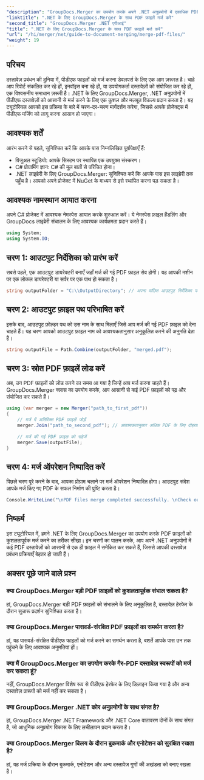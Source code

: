 ```yaml
---
"description": "GroupDocs.Merger का उपयोग करके अपने .NET अनुप्रयोगों में एकाधिक PDF फ़ाइलों को सहजता से मर्ज करने का तरीका जानें। यह व्यापक ट्यूटोरियल PDF फ़ाइलों को संयोजित करने का एक स्पष्ट, चरण-दर-चरण तरीका प्रदान करता है।"
"linktitle": ".NET के लिए GroupDocs.Merger के साथ PDF फ़ाइलें मर्ज करें"
"second_title": "GroupDocs.Merger .NET एपीआई"
"title": ".NET के लिए GroupDocs.Merger के साथ PDF फ़ाइलें मर्ज करें"
"url": "/hi/merger/net/guide-to-document-merging/merge-pdf-files/"
"weight": 19
---
```


## परिचय

दस्तावेज़ प्रबंधन की दुनिया में, पीडीएफ फाइलों को मर्ज करना डेवलपर्स के लिए एक आम ज़रूरत है। चाहे आप रिपोर्ट संकलित कर रहे हों, इनवॉइस बना रहे हों, या उपयोगकर्ता दस्तावेज़ों को संयोजित कर रहे हों, एक विश्वसनीय समाधान ज़रूरी है। .NET के लिए GroupDocs.Merger, .NET अनुप्रयोगों में पीडीएफ दस्तावेज़ों को आसानी से मर्ज करने के लिए एक कुशल और मज़बूत विकल्प प्रदान करता है। यह ट्यूटोरियल आपको इस प्रक्रिया के बारे में चरण-दर-चरण मार्गदर्शन करेगा, जिससे आपके प्रोजेक्ट्स में पीडीएफ मर्जिंग को लागू करना आसान हो जाएगा।

## आवश्यक शर्तें
आरंभ करने से पहले, सुनिश्चित करें कि आपके पास निम्नलिखित पूर्वापेक्षाएँ हैं:
- विजुअल स्टूडियो: आपके सिस्टम पर स्थापित एक उपयुक्त संस्करण।
- C# प्रोग्रामिंग ज्ञान: C# की मूल बातों से परिचित होना।
- .NET लाइब्रेरी के लिए GroupDocs.Merger: सुनिश्चित करें कि आपके पास इस लाइब्रेरी तक पहुँच है। आपको अपने प्रोजेक्ट में NuGet के माध्यम से इसे स्थापित करना पड़ सकता है।

## आवश्यक नामस्थान आयात करना
अपने C# प्रोजेक्ट में आवश्यक नेमस्पेस आयात करके शुरुआत करें। ये नेमस्पेस फ़ाइल हैंडलिंग और GroupDocs लाइब्रेरी संचालन के लिए आवश्यक कार्यक्षमता प्रदान करते हैं।

```csharp
using System;
using System.IO;
```

## चरण 1: आउटपुट निर्देशिका को प्रारंभ करें
सबसे पहले, एक आउटपुट डायरेक्टरी बनाएँ जहाँ मर्ज की गई PDF फ़ाइल सेव होगी। यह आपकी मशीन पर एक लोकल डायरेक्टरी या सर्वर पर एक पाथ हो सकता है।

```csharp
string outputFolder = "C:\\OutputDirectory"; // अपना वांछित आउटपुट निर्देशिका पथ निर्दिष्ट करें
```

## चरण 2: आउटपुट फ़ाइल पथ परिभाषित करें
इसके बाद, आउटपुट फ़ोल्डर पथ को उस नाम के साथ मिलाएँ जिसे आप मर्ज की गई PDF फ़ाइल को देना चाहते हैं। यह चरण आपको आउटपुट फ़ाइल नाम को आवश्यकतानुसार अनुकूलित करने की अनुमति देता है।

```csharp
string outputFile = Path.Combine(outputFolder, "merged.pdf");
```

## चरण 3: स्रोत PDF फ़ाइलें लोड करें
अब, उन PDF फ़ाइलों को लोड करने का समय आ गया है जिन्हें आप मर्ज करना चाहते हैं। GroupDocs.Merger क्लास का उपयोग करके, आप आसानी से कई PDF फ़ाइलों को पढ़ और संयोजित कर सकते हैं।

```csharp
using (var merger = new Merger("path_to_first_pdf"))
{
    // मर्ज में अतिरिक्त PDF फ़ाइलें जोड़ें
    merger.Join("path_to_second_pdf"); // आवश्यकतानुसार अधिक PDF के लिए दोहराएँ
    
    // मर्ज की गई PDF फ़ाइल को सहेजें
    merger.Save(outputFile);
}
```

## चरण 4: मर्ज ऑपरेशन निष्पादित करें
पिछले चरण पूरे करने के बाद, आपका प्रोग्राम चलाने पर मर्ज ऑपरेशन निष्पादित होगा। आउटपुट संदेश आपके मर्ज किए गए PDF के सफल निर्माण की पुष्टि करता है।

```csharp
Console.WriteLine("\nPDF files merge completed successfully. \nCheck output in {0}", outputFolder);
```

## निष्कर्ष
इस ट्यूटोरियल में, हमने .NET के लिए GroupDocs.Merger का उपयोग करके PDF फ़ाइलों को कुशलतापूर्वक मर्ज करने का तरीका सीखा। इन चरणों का पालन करके, आप अपने .NET अनुप्रयोगों में कई PDF दस्तावेज़ों को आसानी से एक ही फ़ाइल में समेकित कर सकते हैं, जिससे आपकी दस्तावेज़ प्रबंधन प्रक्रियाएँ बेहतर हो जाती हैं।

## अक्सर पूछे जाने वाले प्रश्न

### क्या GroupDocs.Merger बड़ी PDF फ़ाइलों को कुशलतापूर्वक संभाल सकता है?
हां, GroupDocs.Merger बड़ी PDF फ़ाइलों को संभालने के लिए अनुकूलित है, दस्तावेज़ हेरफेर के दौरान सुचारू प्रदर्शन सुनिश्चित करता है।

### क्या GroupDocs.Merger पासवर्ड-संरक्षित PDF फ़ाइलों का समर्थन करता है?
हां, यह पासवर्ड-संरक्षित पीडीएफ फाइलों को मर्ज करने का समर्थन करता है, बशर्ते आपके पास उन तक पहुंचने के लिए आवश्यक अनुमतियां हों।

### क्या मैं GroupDocs.Merger का उपयोग करके गैर-PDF दस्तावेज़ स्वरूपों को मर्ज कर सकता हूं?
नहीं, GroupDocs.Merger विशेष रूप से पीडीएफ हेरफेर के लिए डिज़ाइन किया गया है और अन्य दस्तावेज़ प्रारूपों को मर्ज नहीं कर सकता है।

### क्या GroupDocs.Merger .NET कोर अनुप्रयोगों के साथ संगत है?
हां, GroupDocs.Merger .NET Framework और .NET Core वातावरण दोनों के साथ संगत है, जो आधुनिक अनुप्रयोग विकास के लिए लचीलापन प्रदान करता है।

### क्या GroupDocs.Merger विलय के दौरान बुकमार्क और एनोटेशन को सुरक्षित रखता है?
हां, यह मर्ज प्रक्रिया के दौरान बुकमार्क, एनोटेशन और अन्य दस्तावेज़ गुणों की अखंडता को बनाए रखता है।